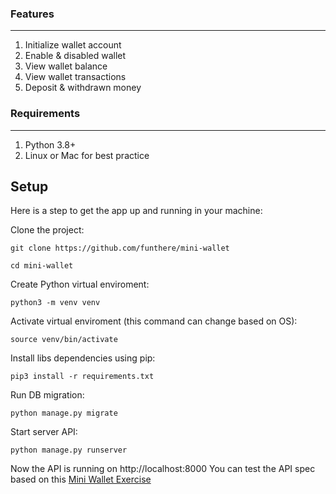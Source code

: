 ### Features
<hr>

1. Initialize wallet account
2. Enable & disabled wallet
3. View wallet balance
4. View wallet transactions
5. Deposit & withdrawn money

### Requirements
<hr>

1. Python 3.8+
2. Linux or Mac for best practice

## Setup

Here is a step to get the app up and running in your machine:

Clone the project:

```shell
git clone https://github.com/funthere/mini-wallet

cd mini-wallet
```

Create Python virtual enviroment:

```shell
python3 -m venv venv
```

Activate virtual enviroment (this command can change based on OS):

```shell
source venv/bin/activate
```

Install libs dependencies using pip:

```shell
pip3 install -r requirements.txt
```

Run DB migration:

```shell
python manage.py migrate
```

Start server API:

```shell
python manage.py runserver
```

Now the API is running on http://localhost:8000
You can test the API spec based on this [Mini Wallet Exercise](https://documenter.getpostman.com/view/8411283/SVfMSqA3?version=latest)